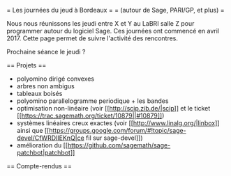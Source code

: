 = Les journées du jeud à Bordeaux =
= (autour de Sage, PARI/GP, et plus) =

Nous nous réunissons les jeudi entre X et Y au LaBRI salle Z pour programmer autour du logiciel Sage. Ces journées ont commencé en avril 2017. Cette page permet de suivre l'activité des rencontres.

Prochaine séance le jeudi ?

== Projets ==

 * polyomino dirigé convexes
 * arbres non ambigus
 * tableaux boisés
 * polyomino parallelogramme periodique + les bandes 
 * optimisation non-linéaire (voir [[http://scip.zib.de/|scip]] et le ticket [[https://trac.sagemath.org/ticket/10879||#10879]])
 * systèmes linéaires creux exactes (voir [[http://www.linalg.org/|linbox]] ainsi que [[https://groups.google.com/forum/#!topic/sage-devel/CfWRDIIEKnQ|ce fil sur sage-devel]])
 * amélioration du [[https://github.com/sagemath/sage-patchbot|patchbot]]

== Compte-rendus ==

